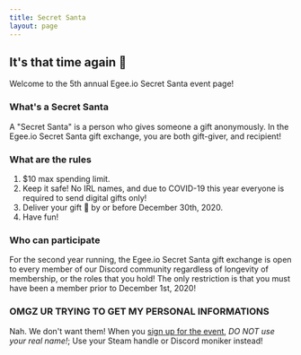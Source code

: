 ```yaml
---
title: Secret Santa
layout: page
---
```


## It's that time again 🎅

Welcome to the 5th annual Egee.io Secret Santa event page!

### What's a Secret Santa

A "Secret Santa" is a person who gives someone a gift anonymously. In the Egee.io Secret Santa gift exchange, you are both gift-giver, and recipient!

### What are the rules

1. $10 max spending limit.
2. Keep it safe! No IRL names, and due to COVID-19 this year everyone is required to send digital gifts only!
3. Deliver your gift 🎁 by or before December 30th, 2020.
4. Have fun!

### Who can participate

For the second year running, the Egee.io Secret Santa gift exchange is open to every member of our Discord community regardless of longevity of membership, or the roles that you hold! The only restriction is that you must have been a member prior to December 1st, 2020!

### OMGZ UR TRYING TO GET MY PERSONAL INFORMATIONS

Nah. We don't want them! When you [sign up for the event](https://www.elfster.com/gift-exchanges/0460fcfe-195b-441e-b83c-be4f55b2fc74/?join=mdq2), *DO NOT use your real name!*; Use your Steam handle or Discord moniker instead!
